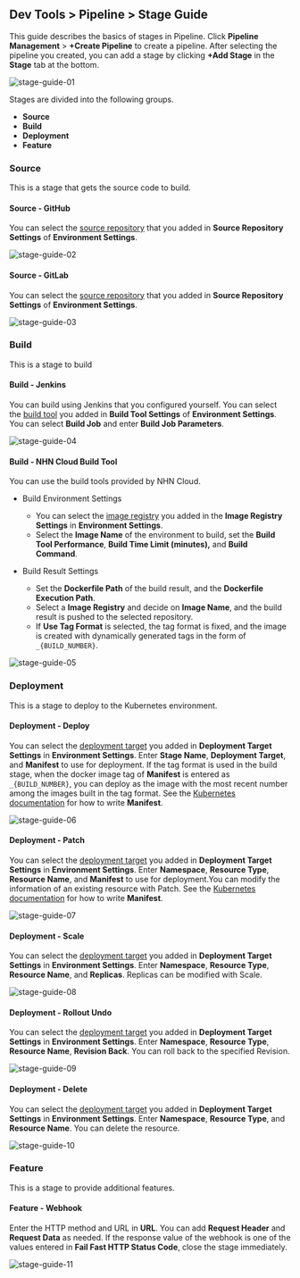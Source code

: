 ## Dev Tools > Pipeline > Stage Guide

This guide describes the basics of stages in Pipeline. 
Click **Pipeline Management** > **+Create Pipeline** to create a pipeline. After selecting the pipeline you created, you can add a stage by clicking **+Add Stage** in the **Stage** tab at the bottom.

![stage-guide-01](http://static.toastoven.net/prod_pipeline/2022-08-23/stage-guide-01.png)

Stages are divided into the following groups.
- **Source**
- **Build**
- **Deployment**
- **Feature**

### Source
This is a stage that gets the source code to build.

#### Source - GitHub
You can select the [source repository](https://docs.nhncloud.com/en/Dev%20Tools/Pipeline/en/console-guide/#_1) that you added in **Source Repository Settings** of **Environment Settings**.

![stage-guide-02](http://static.toastoven.net/prod_pipeline/2022-08-23/stage-guide-02.png)

#### Source - GitLab
You can select the [source repository](https://docs.nhncloud.com/en/Dev%20Tools/Pipeline/en/console-guide/#_1) that you added in **Source Repository Settings** of **Environment Settings**.

![stage-guide-03](http://static.toastoven.net/prod_pipeline/2022-08-23/stage-guide-03.png)

### Build
This is a stage to build

#### Build - Jenkins
You can build using Jenkins that you configured yourself. You can select the [build tool](https://docs.nhncloud.com/en/Dev%20Tools/Pipeline/en/console-guide/#_1) you added in **Build Tool Settings** of **Environment Settings**. You can select **Build Job** and enter **Build Job Parameters**.

![stage-guide-04](http://static.toastoven.net/prod_pipeline/2022-08-23/stage-guide-04.png)

#### Build - NHN Cloud Build Tool
You can use the build tools provided by NHN Cloud.
- Build Environment Settings
  - You can select the [image registry](https://docs.nhncloud.com/en/Dev%20Tools/Pipeline/en/console-guide/#_1) you added in the **Image Registry Settings** in **Environment Settings**.
  - Select the **Image Name** of the environment to build, set the **Build Tool Performance**, **Build Time Limit (minutes),** and **Build Command**.
  
- Build Result Settings
  - Set the **Dockerfile Path** of the build result, and the **Dockerfile Execution Path**.
  - Select a **Image Registry** and decide on **Image Name**, and the build result is pushed to the selected repository.
  - If **Use Tag Format** is selected, the tag format is fixed, and the image is created with dynamically generated tags in the form of `_{BUILD_NUMBER}`.

![stage-guide-05](http://static.toastoven.net/prod_pipeline/2023-01-13/stage-guide-01.png)

### Deployment
This is a stage to deploy to the Kubernetes environment.

#### Deployment - Deploy
You can select the [deployment target](https://docs.nhncloud.com/en/Dev%20Tools/Pipeline/en/console-guide/#_1) you added in **Deployment Target Settings** in **Environment Settings**. 
Enter **Stage Name**, **Deployment Target**, and **Manifest** to use for deployment. 
If the tag format is used in the build stage, when the docker image tag of **Manifest** is entered as `_{BUILD_NUMBER}`, you can deploy as the image with the most recent number among the images built in the tag format.
See the [Kubernetes documentation](https://kubernetes.io/docs/concepts/workloads/controllers/deployment ) for how to write **Manifest**.

![stage-guide-06](http://static.toastoven.net/prod_pipeline/2022-08-23/stage-guide-06.png)

#### Deployment - Patch
You can select the [deployment target](https://docs.nhncloud.com/en/Dev%20Tools/Pipeline/en/console-guide/#_1) you added in **Deployment Target Settings** in **Environment Settings**.
Enter **Namespace**, **Resource Type**, **Resource Name**, and **Manifest** to use for deployment.You can modify the information of an existing resource with Patch. 
See the [Kubernetes documentation](https://kubernetes.io/docs/reference/kubectl/cheatsheet/#patching-resources) for how to write **Manifest**.

![stage-guide-07](http://static.toastoven.net/prod_pipeline/2022-08-23/stage-guide-07.png)

#### Deployment - Scale
You can select the [deployment target](https://docs.nhncloud.com/en/Dev%20Tools/Pipeline/en/console-guide/#_1) you added in **Deployment Target Settings** in **Environment Settings**. 
Enter **Namespace**, **Resource Type**, **Resource Name**, and **Replicas**. Replicas can be modified with Scale.

![stage-guide-08](http://static.toastoven.net/prod_pipeline/2022-08-23/stage-guide-08.png)

#### Deployment - Rollout Undo
You can select the [deployment target](https://docs.nhncloud.com/en/Dev%20Tools/Pipeline/en/console-guide/#_1) you added in **Deployment Target Settings** in **Environment Settings**. 
Enter **Namespace**, **Resource Type**, **Resource Name**, **Revision Back**. You can roll back to the specified Revision.

![stage-guide-09](http://static.toastoven.net/prod_pipeline/2022-08-23/stage-guide-09.png)

#### Deployment - Delete
You can select the [deployment target](https://docs.nhncloud.com/en/Dev%20Tools/Pipeline/en/console-guide/#_1) you added in **Deployment Target Settings** in **Environment Settings**. 
Enter **Namespace**, **Resource Type**, and **Resource Name**. You can delete the resource.

![stage-guide-10](http://static.toastoven.net/prod_pipeline/2022-08-23/stage-guide-10.png)

### Feature
This is a stage to provide additional features.

#### Feature - Webhook
Enter the HTTP method and URL in **URL**. You can add **Request Header** and **Request Data** as needed. 
If the response value of the webhook is one of the values entered in **Fail Fast HTTP Status Code**, close the stage immediately.

![stage-guide-11](http://static.toastoven.net/prod_pipeline/2022-08-23/stage-guide-11.png)
